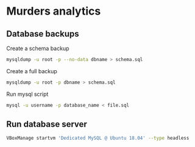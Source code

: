 # Murders analytics

## Database backups
Create a schema backup
```bash
mysqldump -u root -p --no-data dbname > schema.sql
```

Create a full backup
```bash
mysqldump -u root -p dbname > schema.sql
```

Run mysql script
```bash
mysql -u username -p database_name < file.sql
```

## Run database server
```bash
VBoxManage startvm 'Dedicated MySQL @ Ubuntu 18.04' --type headless
```
